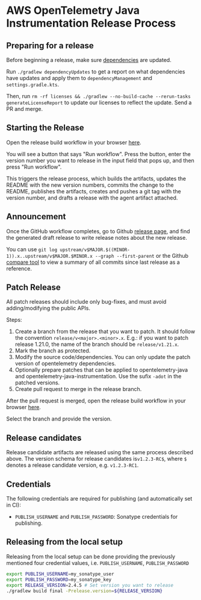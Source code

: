 # AWS OpenTelemetry Java Instrumentation Release Process

## Preparing for a release

Before beginning a release, make sure [dependencies](https://github.com/aws-observability/aws-otel-java-instrumentation/blob/main/dependencyManagement/build.gradle.kts) are updated.

Run `./gradlew dependencyUpdates` to get a report on what dependencies have updates and apply them to
`dependencyManagement` and `settings.gradle.kts`.

Then, run `rm -rf licenses && ./gradlew --no-build-cache --rerun-tasks generateLicenseReport` to update our licenses to reflect the update. Send a PR
and merge.

## Starting the Release

Open the release build workflow in your browser [here](https://github.com/aws-observability/aws-otel-java-instrumentation/actions?query=workflow%3A%22Release+Build%22).

You will see a button that says "Run workflow". Press the button, enter the version number you want
to release in the input field that pops up, and then press "Run workflow".

This triggers the release process, which builds the artifacts, updates the README with the new
version numbers, commits the change to the README, publishes the artifacts, creates and pushes
a git tag with the version number, and drafts a release with the agent artifact attached.

## Announcement
   
Once the GitHub workflow completes, go to Github [release
page](https://github.com/aws-observability/aws-otel-java-instrumentation/releases), and find the
generated draft release to write release notes about the new release.

You can use `git log upstream/v$MAJOR.$((MINOR-1)).x..upstream/v$MAJOR.$MINOR.x --graph --first-parent`
or the Github [compare tool](https://github.com/open-telemetry/opentelemetry-java/compare/)
to view a summary of all commits since last release as a reference.

## Patch Release

All patch releases should include only bug-fixes, and must avoid
adding/modifying the public APIs. 

Steps:
1. Create a branch from the release that you want to patch. It should follow the convention `release/v<major>.<minor>.x`. E.g.: if you want to patch release 1.21.0, the name of the branch should be `release/v1.21.x`.
1. Mark the branch as protected.
1. Modify the source code/dependencies. You can only update the patch version of opentelemetry dependencies.
1. Optionally prepare patches that can be applied to opentelemetry-java and opentelemetry-java-instrumentation. Use the sufix `-adot` in the
patched versions.
1. Create pull request to merge in the release branch.

After the pull request is merged, open the release build workflow in your browser [here](https://github.com/aws-observability/aws-otel-java-instrumentation/actions?query=workflow%3A%22Release+Build%22).

Select the branch and provide the version.

## Release candidates

Release candidate artifacts are released using the same process described above. The version schema for release candidates
is`v1.2.3-RC$`, where `$` denotes a release candidate version, e.g. `v1.2.3-RC1`.

## Credentials

The following credentials are required for publishing (and automatically set in CI):

* `PUBLISH_USERNAME` and `PUBLISH_PASSWORD`: Sonatype credentials for publishing.

## Releasing from the local setup

Releasing from the local setup can be done providing the previously mentioned four credential values, i.e.
`PUBLISH_USERNAME`, `PUBLISH_PASSWORD`

```sh
export PUBLISH_USERNAME=my_sonatype_user
export PUBLISH_PASSWORD=my_sonatype_key
export RELEASE_VERSION=2.4.5 # Set version you want to release
./gradlew build final -Prelease.version=${RELEASE_VERSION}
```

